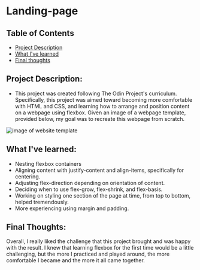 # Landing-page

## Table of Contents
- [Project Description](https://github.com/jwjepson/landing-page/edit/main/README.md#project-description)
- [What I've learned](https://github.com/jwjepson/landing-page/edit/main/README.md#what-ive-learned)
- [Final thoughts](https://github.com/jwjepson/landing-page/edit/main/README.md#my-thoughts)



## Project Description: 
- This project was created following The Odin Project's curriculum. Specifically, this project was aimed toward becoming more comfortable with HTML and CSS, and learning how to arrange and position content on a webpage using flexbox. Given an image of a webpage template, provided below, my goal was to recreate this webpage from scratch.

![image of website template](https://cdn.statically.io/gh/TheOdinProject/curriculum/main/foundations/html_css/project/odin-project.png)

## What I've learned:
- Nesting flexbox containers
- Aligning content with justify-content and align-items, specifically for centering.
- Adjusting flex-direction depending on orientation of content.
- Deciding when to use flex-grow, flex-shrink, and flex-basis.
- Working on styling one section of the page at time, from top to bottom, helped tremendously.
- More experiencing using margin and padding.

## Final Thoughts:
Overall, I really liked the challenge that this project brought and was happy with the result. I knew that learning flexbox for the first time would be a little challenging, but the more I practiced and played around, the more comfortable I became and the more it all came together.
